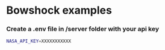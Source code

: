# Bowshock examples

### Create a .env file in /server folder with your api key
```bash
NASA_API_KEY=XXXXXXXXXXX
```

